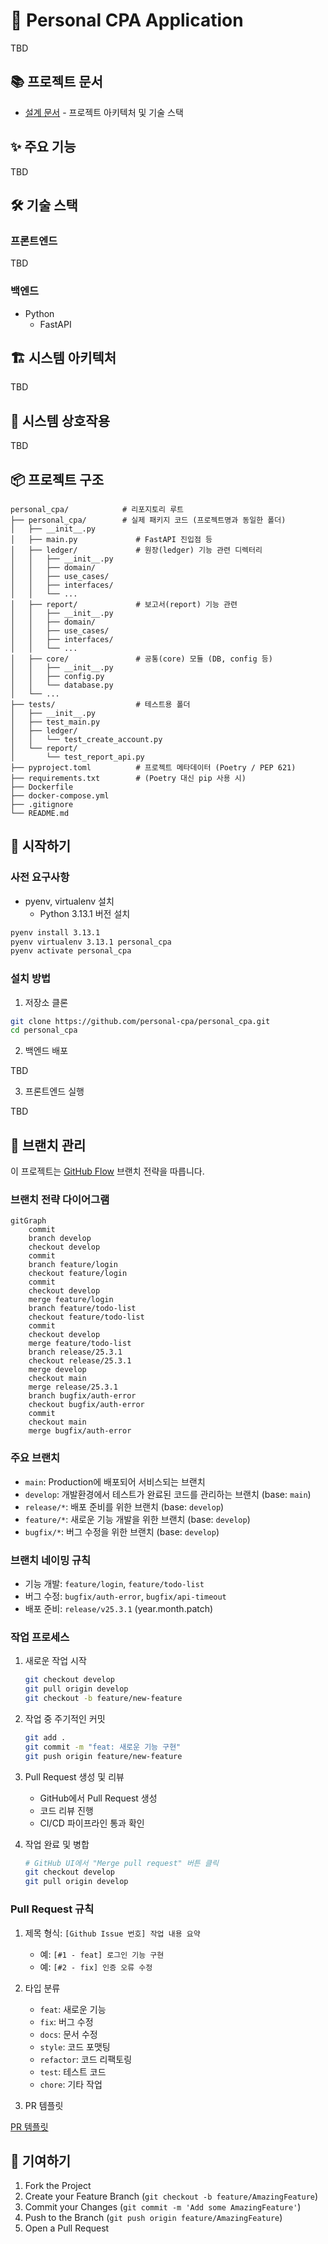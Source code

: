 # 🚀 Personal CPA Application

TBD

## 📚 프로젝트 문서

- [설계 문서](doc/design.md) - 프로젝트 아키텍처 및 기술 스택

## ✨ 주요 기능

TBD

## 🛠️ 기술 스택

### 프론트엔드

TBD

### 백엔드

- Python
    - FastAPI

## 🏗 시스템 아키텍처

TBD

## 🔄 시스템 상호작용

TBD

## 📦 프로젝트 구조

```
personal_cpa/            # 리포지토리 루트
├── personal_cpa/        # 실제 패키지 코드 (프로젝트명과 동일한 폴더)
│   ├── __init__.py
│   ├── main.py             # FastAPI 진입점 등
│   ├── ledger/             # 원장(ledger) 기능 관련 디렉터리
│   │   ├── __init__.py
│   │   ├── domain/
│   │   ├── use_cases/
│   │   ├── interfaces/
│   │   └── ...
│   ├── report/             # 보고서(report) 기능 관련
│   │   ├── __init__.py
│   │   ├── domain/
│   │   ├── use_cases/
│   │   ├── interfaces/
│   │   └── ...
│   ├── core/               # 공통(core) 모듈 (DB, config 등)
│   │   ├── __init__.py
│   │   ├── config.py
│   │   └── database.py
│   └── ...
├── tests/                  # 테스트용 폴더
│   ├── __init__.py
│   ├── test_main.py
│   ├── ledger/
│   │   └── test_create_account.py
│   └── report/
│       └── test_report_api.py
├── pyproject.toml          # 프로젝트 메타데이터 (Poetry / PEP 621)
├── requirements.txt        # (Poetry 대신 pip 사용 시)
├── Dockerfile
├── docker-compose.yml
├── .gitignore
└── README.md
```

## 🚀 시작하기

### 사전 요구사항

- pyenv, virtualenv 설치
    - Python 3.13.1 버전 설치

```bash
pyenv install 3.13.1
pyenv virtualenv 3.13.1 personal_cpa
pyenv activate personal_cpa
```

### 설치 방법

1. 저장소 클론
```bash
git clone https://github.com/personal-cpa/personal_cpa.git
cd personal_cpa
```

2. 백엔드 배포

TBD

3. 프론트엔드 실행

TBD

## 🌳 브랜치 관리

이 프로젝트는 [GitHub Flow](https://guides.github.com/introduction/flow/) 브랜치 전략을 따릅니다.

### 브랜치 전략 다이어그램

```mermaid
gitGraph
    commit
    branch develop
    checkout develop
    commit
    branch feature/login
    checkout feature/login
    commit
    checkout develop
    merge feature/login
    branch feature/todo-list
    checkout feature/todo-list
    commit
    checkout develop
    merge feature/todo-list
    branch release/25.3.1
    checkout release/25.3.1
    merge develop
    checkout main
    merge release/25.3.1
    branch bugfix/auth-error
    checkout bugfix/auth-error
    commit
    checkout main
    merge bugfix/auth-error
```

### 주요 브랜치
- `main`: Production에 배포되어 서비스되는 브랜치
- `develop`: 개발환경에서 테스트가 완료된 코드를 관리하는 브랜치 (base: `main`)
- `release/*`: 배포 준비를 위한 브랜치 (base: `develop`)
- `feature/*`: 새로운 기능 개발을 위한 브랜치 (base: `develop`)
- `bugfix/*`: 버그 수정을 위한 브랜치 (base: `develop`)

### 브랜치 네이밍 규칙
- 기능 개발: `feature/login`, `feature/todo-list`
- 버그 수정: `bugfix/auth-error`, `bugfix/api-timeout`
- 배포 준비: `release/v25.3.1` (year.month.patch)

### 작업 프로세스
1. 새로운 작업 시작
   ```bash
   git checkout develop
   git pull origin develop
   git checkout -b feature/new-feature
   ```

2. 작업 중 주기적인 커밋
   ```bash
   git add .
   git commit -m "feat: 새로운 기능 구현"
   git push origin feature/new-feature
   ```

3. Pull Request 생성 및 리뷰
   - GitHub에서 Pull Request 생성
   - 코드 리뷰 진행
   - CI/CD 파이프라인 통과 확인

4. 작업 완료 및 병합
   ```bash
   # GitHub UI에서 "Merge pull request" 버튼 클릭
   git checkout develop
   git pull origin develop
   ```

### Pull Request 규칙
1. 제목 형식: `[Github Issue 번호] 작업 내용 요약`
   - 예: `[#1 - feat] 로그인 기능 구현`
   - 예: `[#2 - fix] 인증 오류 수정`

2. 타입 분류
   - `feat`: 새로운 기능
   - `fix`: 버그 수정
   - `docs`: 문서 수정
   - `style`: 코드 포맷팅
   - `refactor`: 코드 리팩토링
   - `test`: 테스트 코드
   - `chore`: 기타 작업

3. PR 템플릿

[PR 템플릿](.github/ISSUE_TEMPLATE/feature.md)

## 🤝 기여하기

1. Fork the Project
2. Create your Feature Branch (`git checkout -b feature/AmazingFeature`)
3. Commit your Changes (`git commit -m 'Add some AmazingFeature'`)
4. Push to the Branch (`git push origin feature/AmazingFeature`)
5. Open a Pull Request
